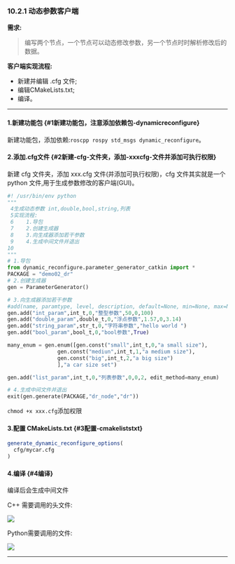 ### 10.2.1 动态参数客户端

**需求:**

> 编写两个节点，一个节点可以动态修改参数，另一个节点时时解析修改后的数据。

**客户端实现流程:**

* 新建并编辑 .cfg 文件;
* 编辑CMakeLists.txt;
* 编译。

---

#### 1.新建功能包 {#1新建功能包，注意添加依赖包-dynamicreconfigure}

新建功能包，添加依赖:`roscpp rospy std_msgs dynamic_reconfigure`。

#### 2.添加.cfg文件 {#2新建-cfg-文件夹，添加-xxxcfg-文件并添加可执行权限}

新建 cfg 文件夹，添加 xxx.cfg 文件\(并添加可执行权限\)，cfg 文件其实就是一个 python 文件,用于生成参数修改的客户端\(GUI\)。

```py
#! /usr/bin/env python
"""
 4生成动态参数 int,double,bool,string,列表
 5实现流程:
 6    1.导包
 7    2.创建生成器
 8    3.向生成器添加若干参数
 9    4.生成中间文件并退出
10
"""
# 1.导包
from dynamic_reconfigure.parameter_generator_catkin import *
PACKAGE = "demo02_dr"
# 2.创建生成器
gen = ParameterGenerator()

# 3.向生成器添加若干参数
#add(name, paramtype, level, description, default=None, min=None, max=None, edit_method="")
gen.add("int_param",int_t,0,"整型参数",50,0,100)
gen.add("double_param",double_t,0,"浮点参数",1.57,0,3.14)
gen.add("string_param",str_t,0,"字符串参数","hello world ")
gen.add("bool_param",bool_t,0,"bool参数",True)

many_enum = gen.enum([gen.const("small",int_t,0,"a small size"),
                gen.const("mediun",int_t,1,"a medium size"),
                gen.const("big",int_t,2,"a big size")
                ],"a car size set")

gen.add("list_param",int_t,0,"列表参数",0,0,2, edit_method=many_enum)

# 4.生成中间文件并退出
exit(gen.generate(PACKAGE,"dr_node","dr"))
```

`chmod +x xxx.cfg`添加权限

#### 3.配置 CMakeLists.txt {#3配置-cmakeliststxt}

```cmake
generate_dynamic_reconfigure_options(
  cfg/mycar.cfg
)
```

#### 4.编译 {#4编译}

编译后会生成中间文件

C++ 需要调用的头文件:

![](/assets/动态参数C++头文件.PNG)

Python需要调用的文件:

![](/assets/动态参数Python文件.PNG)

---



